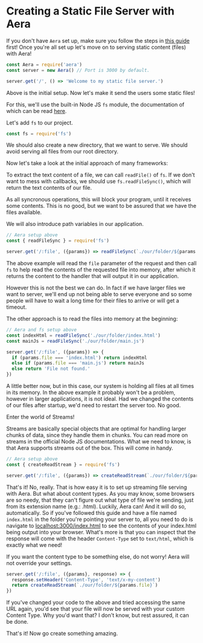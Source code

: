 # Creating a Static File Server with Aera

If you don't have `Aera` set up, make sure you follow the steps in [this guide](get_started.md) first! Once you're all set up let's move on to serving static content (files) with Aera!

```js
const Aera = require('aera')
const server = new Aera() // Port is 3000 by default.

server.get('/', () => 'Welcome to my static file server.')
```

Above is the initial setup. Now let's make it send the users some static files!

For this, we'll use the built-in Node JS `fs` module, the documentation of which can be read [here](https://nodejs.org/api/fs.html).

Let's add `fs` to our project.

```js
const fs = require('fs')
```

We should also create a new directory, that we want to serve. We should avoid serving all files from our root directory.

Now let's take a look at the initial approach of many frameworks:

To extract the text content of a file, we can call `readFile()` of `fs`. If we don't want to mess with callbacks, we should use `fs.readFileSync()`, which will return the text contents of our file.

As all syncronous operations, this will block your program, until it receives some contents. This is no good, but we want to be assured that we have the files available.

We will also introduce path variables in our application.

```js
// Aera setup above
const { readFileSync } = require('fs')

server.get('/:file', ({params}) => readFileSync(`./our/folder/${params.file}`))
```

The above example will read the `file` parameter of the request and then call `fs` to help read the contents of the requested file into memory, after which it returns the content to the handler that will output it in our application.

However this is not the best we can do. In fact if we have larger files we want to server, we'll end up not being able to serve everyone and so some people will have to wait a long time for their files to arrive or will get a timeout.

The other approach is to read the files into memory at the beginning:

```js
// Aera and fs setup above
const indexHtml = readFileSync('./our/folder/index.html')
const mainJs = readFileSync('./our/folder/main.js')

server.get('/:file', ({params}) => {
  if (params.file === 'index.html') return indexHtml
  else if (params.file === 'main.js') return mainJs
  else return 'File not found.'
})
```

A little better now, but in this case, our system is holding all files at all times in its memory. In the above example it probably won't be a problem, however in larger applications, it is not ideal. Had we changed the contents of our files after startup, we'd need to restart the server too. No good.

Enter the world of Streams!

Streams are basically special objects that are optimal for handling larger chunks of data, since they handle them in chunks. You can read more on streams in the official Node JS documentations. What we need to know, is that Aera supports streams out of the box. This will come in handy.

```js
// Aera setup above
const { createReadStream } = require('fs')

server.get('/:file', ({params}) => createReadStream(`./our/folder/${params.file}`))
```

That's it! No, really. That is how easy it is to set up streaming file serving with Aera. But what about content types. As you may know, some browsers are so needy, that they can't figure out what type of file we're sending, just from its extension name (e.g.: .html). Luckily, Aera can! And it will do so, automatically. So if you've followed this guide and have a file named `index.html` in the folder you're pointing your server to, all you need to do is navigate to [localhost:3000/index.html](http://localhost:3000/index.html) to see the contents of your index.html being output into your browser. What's more is that you can inspect that the response will come with the header `Content-Type` set to `text/html`, which is exactly what we need!

If you want the content type to be something else, do not worry! Aera will not override your settings.

```js
server.get('/:file', ({params}, response) => {
  response.setHeader('Content-Type', 'text/x-my-content')
  return createReadStream(`./our/folder/${params.file}`)
})
```

If you've changed your code to the above and tried accessing the same URL again, you'd see that your file will now be served with your custom Content Type. Why you'd want that? I don't know, but rest assured, it can be done.

That's it! Now go create something amazing.
